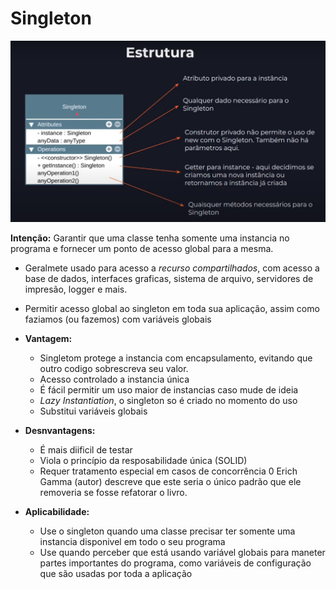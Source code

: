 # Singleton

![singleton](Singleton.png)


**Intenção:** Garantir que uma classe tenha somente uma instancia no programa e fornecer um ponto de acesso global para a mesma.

* Geralmete usado para acesso a *recurso compartilhados*, com acesso a base de dados, interfaces graficas, sistema de arquivo, servidores de impresão, logger e mais.

* Permitir acesso global ao singleton em toda sua aplicação, assim como faziamos (ou fazemos) com variáveis globais

* **Vantagem:** 
    
    - Singletom protege a instancia com encapsulamento, evitando que outro codigo sobrescreva seu valor.
    - Acesso controlado a instancia única
    - É fácil permitir um uso maior de  instancias caso mude de ideia
    - *Lazy Instantiation*, o singleton so é criado no momento do uso
    - Substitui variáveis globais

* **Desnvantagens:**
    
    - É mais diificil de testar
    - Viola o princípio da resposabilidade única (SOLID)
    - Requer tratamento especial em casos de concorrência
    0 Erich Gamma (autor) descreve que este seria o único padrão que ele removeria se fosse refatorar o livro.

* **Aplicabilidade:** 

    - Use o singleton quando uma classe precisar ter somente uma instancia disponivel em todo o seu programa
    - Use quando perceber que está usando variável globais para maneter partes importantes do programa, como variáveis de configuração que são usadas por toda a aplicação